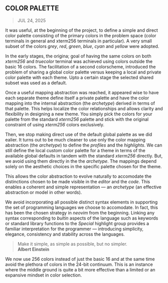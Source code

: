 ## COLOR PALETTE
> JUL 24, 2025

It was useful, at the beginning of the project, to define a simple
and direct color palette consisting of the primary colors in the
problem space (color terminals in general and xterm256 terminals
in particular). A very small subset of the colors _grey_, _red_,
_green_, _blue_, _cyan_ and _yellow_ were adopted.

In the early stages, the origina; goal of having the same colors
on both _xterm256_ and _truecolor_ terminal was achieved using
colors outside the basic 16 colors.  The facilitation of
a second colorscheme, introduced the problem of sharing a global
color palette versus keeping a local and private color palette
with each theme.  Upto a certain stage the selected shared subset
was used as a default.

Once a useful mapping abstraction was reached, it appeared
wise to have each separate theme define itself a private
palette and have the color mapping into the internal
abstraction (the _archetype_) derived in terms of that palette.
This helps localize the color relationships and allows clarity
and flexibility in designing a new theme.
You simply pick the colors for your palette from the standard
_xterm256_ palette and stick with the original constraint
of using _xterm256_ colors exclusively.

Then, we stop making direct use of the default global
palette as we did ealier.
It turns out to be much cleaner to use only the color
mapping abstraction (the _archetype_) to define the
_profiles_ and the _highlights_.
We can still define the local custom color palette for
a theme in terms of the available global defaults
in tandem with the standard _xterm256_ directly.
But, we avoid using them directly in the the _archetype_.
The mappings depend solely on the aesthetic choices
in the specific palette chosen for the theme.

This allows the color abstraction to evolve naturally to
accomodate the distinctions chosen to be made visible in
the _editor_ and the _code_.  This enables a coherent
and simple representation — an _archetype_ (an effective
abstraction or model in other words).

We avoid incorporating all possible distinct syntax elements
in supporting the set of programming languages we choose
to accomodate.  In fact, this has been the chosen strategy
in _neovim_ from the beginning.  Linking any syntax
corresponding to _bultin_ aspects of the language such
as keywords or standard library functions to the _Special_
highlight group provides a familiar interpretation for
the programmer — introducing simplicity, elegance,
consistency and stability across the languages.

> Make it simple, as simple as possible, but no simpler.  
> **Albert Einstein**

We now use 256 colors instead of just the basic 16 and at the
same time avoid the plethora of colors in the 24-bit continuum.
This is an instance where the middle ground is quite a bit
more effective than a limited or an expansive mindset
in color selection.
